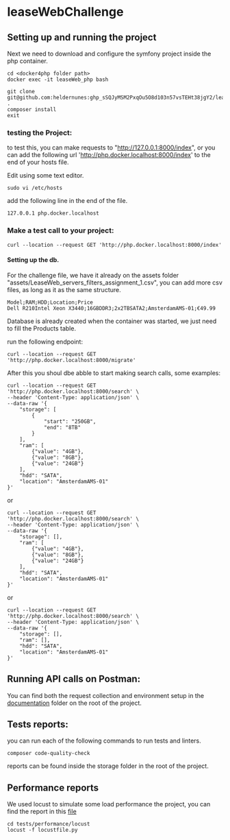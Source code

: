 # leaseWebChallenge

## Setting up and running the project
Next we need to download and configure the symfony project inside the php container.

```
cd <docker4php folder path>
docker exec -it leaseWeb_php bash

git clone git@github.com:heldernunes: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/leaseWebChallenge.git .
composer install
exit
```

### testing the Project:
to test this, you can make requests to "http://127.0.0.1:8000/index", or you can add the following url 'http://php.docker.localhost:8000/index' to the end of your hosts file.

Edit using some text editor.
```
sudo vi /etc/hosts
```
add the following line in the end of the file.
```
127.0.0.1 php.docker.localhost
```

### Make a test call to your project:

```
curl --location --request GET 'http://php.docker.localhost:8000/index'
```

#### Setting up the db.
For the challenge file, we have it already on the assets folder "assets/LeaseWeb_servers_filters_assignment_1.csv", you can add more csv files, as long as it as the same structure.

```
Model;RAM;HDD;Location;Price
Dell R210Intel Xeon X3440;16GBDDR3;2x2TBSATA2;AmsterdamAMS-01;€49.99
```
Database is already created when the container was started, we just need to fill the Products table.

run the following endpoint:

```
curl --location --request GET 'http://php.docker.localhost:8000/migrate'
```

After this you shoul dbe abble to start making search calls, some examples:
```
curl --location --request GET 'http://php.docker.localhost:8000/search' \
--header 'Content-Type: application/json' \
--data-raw '{
    "storage": [
        {
            "start": "250GB",
            "end": "8TB"
        }
    ], 
    "ram": [
        {"value": "4GB"},
        {"value": "8GB"},
        {"value": "24GB"}
    ],
    "hdd": "SATA",
    "location": "AmsterdamAMS-01"
}'
```
or
```
curl --location --request GET 'http://php.docker.localhost:8000/search' \
--header 'Content-Type: application/json' \
--data-raw '{
    "storage": [], 
    "ram": [
        {"value": "4GB"},
        {"value": "8GB"},
        {"value": "24GB"}
    ],
    "hdd": "SATA",
    "location": "AmsterdamAMS-01"
}'
```
or
```
curl --location --request GET 'http://php.docker.localhost:8000/search' \
--header 'Content-Type: application/json' \
--data-raw '{
    "storage": [], 
    "ram": [],
    "hdd": "SATA",
    "location": "AmsterdamAMS-01"
}'

```

## Running API calls on Postman:

You can find both the request collection and environment setup in the [documentation](https://github.com/heldernunes/leaseWebChallenge/tree/main/documentation) folder on the root of the project. 

## Tests reports:
you can run each of the following commands to run tests and linters.
```
composer code-quality-check
```
reports can be found inside the storage folder in the root of the project.

## Performance reports
We used locust to simulate some load performance the project, you can find the report in this [file]()

```
cd tests/performance/locust
locust -f locustfile.py

```